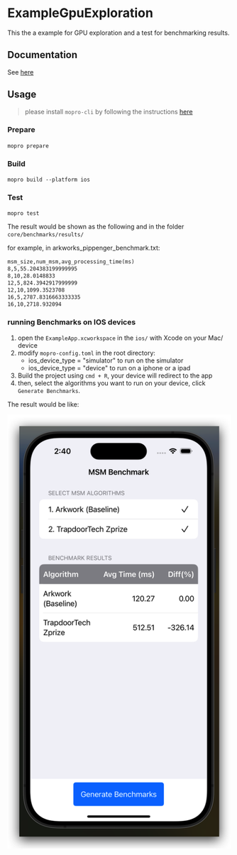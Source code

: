 # ExampleGpuExploration

This the a example for GPU exploration and a test for benchmarking results.

## Documentation

See [here](https://github.com/zkmopro/mopro/blob/main/mopro-core/gpu_explorations/README.md)

## Usage

> please install `mopro-cli` by following the instructions [here](https://github.com/zkmopro/mopro/tree/main/mopro-cli)

### Prepare

`mopro prepare`

### Build

`mopro build --platform ios`

### Test

`mopro test`

The result would be shown as the following and in the folder `core/benchmarks/results/`

for example, in arkworks_pippenger_benchmark.txt:

```csv
msm_size,num_msm,avg_processing_time(ms)
8,5,55.204383199999995
8,10,28.0148833
12,5,824.3942917999999
12,10,1099.3523708
16,5,2787.8316663333335
16,10,2718.932094
```

### running Benchmarks on IOS devices

1. open the `ExampleApp.xcworkspace` in the `ios/` with Xcode on your Mac/ device
2. modify `mopro-config.toml` in the root directory:
    * ios_device_type = "simulator" to run on the simulator
    * ios_device_type = "device" to run on a iphone or a ipad
3. Build the project using `cmd + R`, your device will redirect to the app
4. then, select the algorithms you want to run on your device, click `Generate Benchmarks`.

The result would be like:

![benchmark result on simulator](image/simulator_benchmark_result.png)
